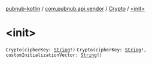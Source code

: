 [pubnub-kotlin](../../index.md) / [com.pubnub.api.vendor](../index.md) / [Crypto](index.md) / [&lt;init&gt;](./-init-.md)

# &lt;init&gt;

`Crypto(cipherKey: `[`String`](https://kotlinlang.org/api/latest/jvm/stdlib/kotlin/-string/index.html)`!)`
`Crypto(cipherKey: `[`String`](https://kotlinlang.org/api/latest/jvm/stdlib/kotlin/-string/index.html)`!, customInitializationVector: `[`String`](https://kotlinlang.org/api/latest/jvm/stdlib/kotlin/-string/index.html)`!)`